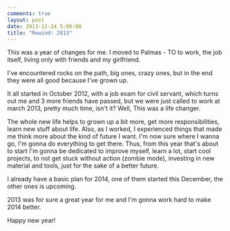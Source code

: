```yaml
---
comments: true
layout: post
date: 2013-12-24 5:06:00
title: "Rewind: 2013"
---
```


This was a year of changes for me. I moved to Palmas - TO to work, the job itself, living only with friends and my girlfriend.

I've encountered rocks on the path, big ones, crazy ones, but in the end they were all good because I've grown up.

It all started in October 2012, with a job exam for civil servant, which turns out me and 3 more friends have passed, but we were just called to work at march 2013, pretty much time, isn't it? Well, This was a life changer.

The whole new life helps to grown up a bit more, get more responsibilities, learn new stuff about life. Also, as I worked, I experienced things that made me think more about the kind of future I want. I'm now sure where I wanna go, I'm gonna do everything to get there. Thus, from this year that's about to start I'm gonna be dedicated to improve myself, learn a lot, start cool projects, to not get stuck without action (zombie mode), investing in new material and tools, just for the sake of a better future.

I already have a basic plan for 2014, one of them started this December, the other ones is upcoming.

2013 was for sure a great year for me and I'm gonna work hard to make 2014 better.

Happy new year!